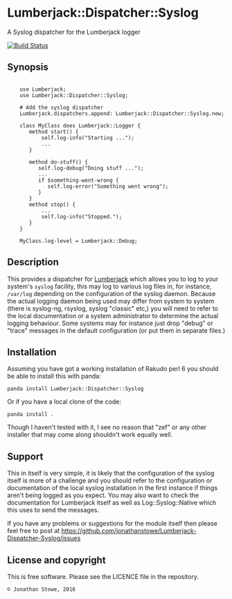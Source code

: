 # Lumberjack::Dispatcher::Syslog

A Syslog dispatcher for the Lumberjack logger

[![Build Status](https://travis-ci.org/jonathanstowe/Lumberjack-Dispatcher-Syslog.svg?branch=master)](https://travis-ci.org/jonathanstowe/Lumberjack-Dispatcher-Syslog)

## Synopsis

```perl6

    use Lumberjack;
    use Lumberjack::Dispatcher::Syslog;

    # Add the syslog dispatcher
    Lumberjack.dispatchers.append: Lumberjack::Dispatcher::Syslog.new;

    class MyClass does Lumberjack::Logger {
       method start() {
           self.log-info("Starting ...");
           ...
       }

       method do-stuff() {
          self.log-debug("Doing stuff ...");
          ...
          if $something-went-wrong {
             self.log-error("Something went wrong");
          }
       }
       method stop() {
           ...
           self.log-info("Stopped.");
       }
    }

    MyClass.log-level = Lumberjack::Debug;

```

## Description

This provides a dispatcher for
[Lumberjack](https://github.com/jonathanstowe/Lumberjack) which allows
you to log to your system's `syslog` facility, this may log to various
log files in, for instance, `/var/log` depending on the configuration
of the syslog daemon. Because the actual logging daemon being used
may differ from system to system (there is syslog-ng, rsyslog, syslog
"classic" etc,) you will need to refer to the local documentation or
a system administrator to determine the actual logging behaviour. Some
systems may for instance just drop "debug" or "trace" messages in the
default configuration (or put them in separate files.)

## Installation

Assuming you have got a working installation of Rakudo perl 6 you
should be able to install this with panda:

    panda install Lumberjack::Dispatcher::Syslog

Or if you have a local clone of the code:

    panda install .

Though I haven't tested with it, I see no reason that "zef" or any other
installer that may come along shouldn't work equally well.

## Support

This in itself is very simple, it is likely that the configuration of
the syslog itself is more of a challenge and you should refer to the
configuration or documentation of the local syslog installation in
the first instance if things aren't being logged as you expect. You
may also want to check the documentation for Lumberjack itself as
well as Log::Syslog::Native which this uses to send the messages.

If you have any problems or suggestions for the module itself then
please feel free to post at https://github.com/jonathanstowe/Lumberjack-Dispatcher-Syslog/issues

## License and copyright

This is free software. Please see the LICENCE file in the repository.

	© Jonathan Stowe, 2016

